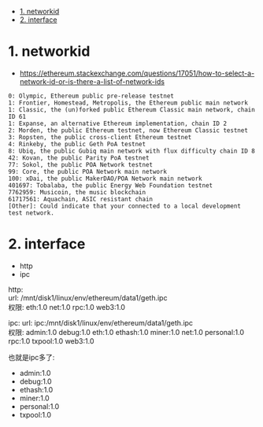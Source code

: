 
<!-- TOC -->

- [1. networkid](#1-networkid)
- [2. interface](#2-interface)

<!-- /TOC -->

# 1. networkid

* https://ethereum.stackexchange.com/questions/17051/how-to-select-a-network-id-or-is-there-a-list-of-network-ids


```
0: Olympic, Ethereum public pre-release testnet
1: Frontier, Homestead, Metropolis, the Ethereum public main network
1: Classic, the (un)forked public Ethereum Classic main network, chain ID 61
1: Expanse, an alternative Ethereum implementation, chain ID 2
2: Morden, the public Ethereum testnet, now Ethereum Classic testnet
3: Ropsten, the public cross-client Ethereum testnet
4: Rinkeby, the public Geth PoA testnet
8: Ubiq, the public Gubiq main network with flux difficulty chain ID 8
42: Kovan, the public Parity PoA testnet
77: Sokol, the public POA Network testnet
99: Core, the public POA Network main network
100: xDai, the public MakerDAO/POA Network main network
401697: Tobalaba, the public Energy Web Foundation testnet
7762959: Musicoin, the music blockchain
61717561: Aquachain, ASIC resistant chain
[Other]: Could indicate that your connected to a local development test network.
```

# 2. interface

* http 
* ipc

http:  
url: /mnt/disk1/linux/env/ethereum/data1/geth.ipc  
权限: eth:1.0 net:1.0 rpc:1.0 web3:1.0

ipc:
url: ipc:/mnt/disk1/linux/env/ethereum/data1/geth.ipc  
权限: admin:1.0 debug:1.0 eth:1.0 ethash:1.0 miner:1.0 net:1.0 personal:1.0 rpc:1.0 txpool:1.0 web3:1.0

也就是ipc多了:  

* admin:1.0 
* debug:1.0
* ethash:1.0
* miner:1.0 
* personal:1.0
* txpool:1.0

